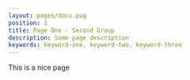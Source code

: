 ```yaml
---
layout: pages/docu.pug
position: 1
title: Page One - Second Group
description: Some page description
keywords: keyword-one, keyword-two, keyword-three
---
```

This is a nice page
